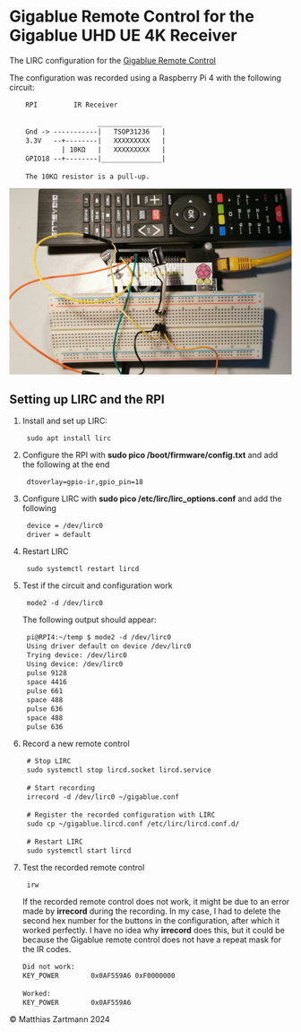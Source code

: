 
# Gigablue Remote Control for the Gigablue UHD UE 4K Receiver

The LIRC configuration for the [Gigablue Remote Control](./gigablue.lircd.conf) 

The configuration was recorded using a Raspberry Pi 4 with the following circuit:

        RPI         IR Receiver
        
                          ________________  
        Gnd -> -----------|   TSOP31236   |
        3.3V   --+--------|   XXXXXXXXX   |
                 | 10KΩ   |   XXXXXXXXX   |  
        GPIO18 --+--------|_______________|

        The 10KΩ resistor is a pull-up.

![](./circut.jpg)

## Setting up LIRC and the RPI

1. Install and set up LIRC:

        sudo apt install lirc 
        
2. Configure the RPI with **sudo pico /boot/firmware/config.txt** and add the following at the end
    
        dtoverlay=gpio-ir,gpio_pin=18

3. Configure LIRC with **sudo pico /etc/lirc/lirc_options.conf** and add the following

        device = /dev/lirc0
        driver = default

4. Restart LIRC

        sudo systemctl restart lircd

5. Test if the circuit and configuration work

        mode2 -d /dev/lirc0

    The following output should appear:

        pi@RPI4:~/temp $ mode2 -d /dev/lirc0
        Using driver default on device /dev/lirc0
        Trying device: /dev/lirc0
        Using device: /dev/lirc0
        pulse 9128
        space 4416
        pulse 661
        space 488
        pulse 636
        space 488
        pulse 636
    
6. Record a new remote control

        # Stop LIRC
        sudo systemctl stop lircd.socket lircd.service

        # Start recording
        irrecord -d /dev/lirc0 ~/gigablue.conf
        
        # Register the recorded configuration with LIRC
        sudo cp ~/gigablue.lircd.conf /etc/lirc/lircd.conf.d/

        # Restart LIRC
        sudo systemctl start lircd

7. Test the recorded remote control

        irw        

      If the recorded remote control does not work, it might be due to an error made by **irrecord** during the recording. In my case, I had to delete the second hex number for the buttons in the configuration, after which it worked perfectly. I have no idea why **irrecord** does this, but it could be because the Gigablue remote control does not have a repeat mask for the IR codes.

       Did not work:
       KEY_POWER		0x0AF559A6 0xF0000000
       
       Worked:
       KEY_POWER		0x0AF559A6  

 © Matthias Zartmann 2024